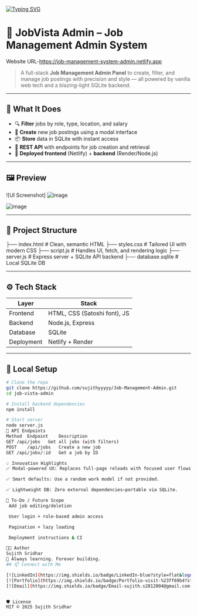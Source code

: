 [![Typing SVG](https://readme-typing-svg.demolab.com?font=Satoshi+variable&pause=1000&width=435&lines=Job-Management-Admin)](https://git.io/typing-svg)
# 🚀 JobVista Admin – Job Management Admin System 
Website URL-https://job-management-system-admin.netlify.app


> A full-stack **Job Management Admin Panel** to create, filter, and manage job postings with precision and style — all powered by vanilla web tech and a blazing-light SQLite backend.

---

## 🧠 What It Does

- 🔍 **Filter** jobs by role, type, location, and salary
- 📝 **Create** new job postings using a modal interface
- 📦 **Store** data in SQLite with instant access
- 🧰 **REST API** with endpoints for job creation and retrieval
- 🎯 **Deployed frontend** (Netlify) + **backend** (Render/Node.js)

---

## 🖼️ Preview

![UI Screenshot]
![image](https://github.com/user-attachments/assets/92734a36-efbf-4347-9184-22abc52fedcb)



![image](https://github.com/user-attachments/assets/b82d2d1b-520b-4630-af1b-8fe14c59e9c8)


---

## 📁 Project Structure


├── index.html # Clean, semantic HTML
├── styles.css # Tailored UI with modern CSS
├── script.js # Handles UI, fetch, and rendering logic
├── server.js # Express server + SQLite API backend
├── database.sqlite # Local SQLite DB


---

## ⚙️ Tech Stack

| Layer       | Stack                        |
|-------------|------------------------------|
| Frontend    | HTML, CSS (Satoshi font), JS |
| Backend     | Node.js, Express             |
| Database    | SQLite                       |
| Deployment  | Netlify + Render             |

---

## 🔧 Local Setup

```bash
# Clone the repo
git clone https://github.com/sujithyyyyy/Job-Management-Admin.git
cd job-vista-admin

# Install backend dependencies
npm install

# Start server
node server.js
🎯 API Endpoints
Method	Endpoint	Description
GET	/api/jobs	Get all jobs (with filters)
POST	/api/jobs	Create a new job
GET	/api/jobs/:id	Get a job by ID

💡 Innovation Highlights
✅ Modal-powered UX: Replaces full-page reloads with focused user flows.

✅ Smart defaults: Use a random work model if not provided.

✅ Lightweight DB: Zero external dependencies—portable via SQLite.

📌 To-Do / Future Scope
 Add job editing/deletion

 User login + role-based admin access

 Pagination + lazy loading

 Deployment instructions & CI

🧑‍💻 Author
Sujith Sridhar
🚀 Always learning. Forever building.
## 📫 Connect with Me

[![LinkedIn](https://img.shields.io/badge/LinkedIn-blue?style=flat&logo=linkedin)](https://www.linkedin.com/in/sujith-sridhar-225169271/)
[![Portfolio](https://img.shields.io/badge/Portfolio-visit-%23ff69b4?style=flat&logo=vercel)](https://sujith-s-portfolio.vercel.app)
[![Email](https://img.shields.io/badge/Email-sujith.s2812004@gmail.com-informational?style=flat&logo=gmail)](mailto:sujith.s2812004@gmail.com)


🛡️ License
MIT © 2025 Sujith Sridhar







